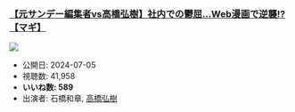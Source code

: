 ### [【元サンデー編集者vs高橋弘樹】社内での鬱屈…Web漫画で逆襲!?【マギ】](https://www.youtube.com/watch?v=7CO4km8yNtw)
[![](https://img.youtube.com/vi/7CO4km8yNtw/sddefault.jpg)](https://www.youtube.com/watch?v=7CO4km8yNtw)
-   公開日: 2024-07-05
-   視聴数: 41,958
-   **いいね数: 589**
-   出演者: 石橋和章, [高橋弘樹](/rehacq_fan/people/高橋弘樹 "wikilink")
